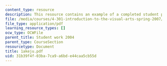 ```yaml
---
content_type: resource
description: This resource contains an example of a completed student project.
file: /media/courses/4-301-introduction-to-the-visual-arts-spring-2007/31b39f4f03ba7ca9a6bde44caa5cb55d_1akeju.pdf
file_type: application/pdf
learning_resource_types: []
ocw_type: OCWFile
parent_title: Student work 2004
parent_type: CourseSection
resourcetype: Document
title: 1akeju.pdf
uid: 31b39f4f-03ba-7ca9-a6bd-e44caa5cb55d
---
```

